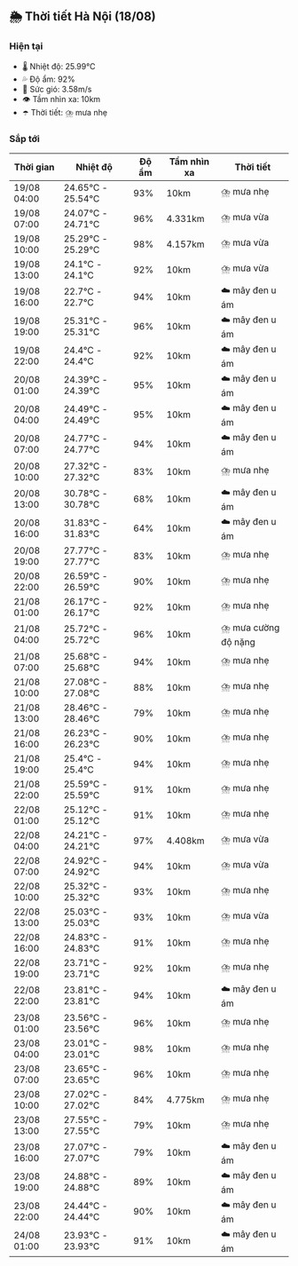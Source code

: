 ## 🌦️ Thời tiết Hà Nội (18/08)

### Hiện tại

- 🌡️ Nhiệt độ: 25.99℃
- 💦 Độ ẩm: 92%
- 💨 Sức gió: 3.58m/s
- 👁️ Tầm nhìn xa: 10km
- ☂️ Thời tiết: ⛈️ mưa nhẹ

### Sắp tới

| Thời gian | Nhiệt độ | Độ ẩm | Tầm nhìn xa | Thời tiết |
| --- | --- | --- | --- | --- |
| 19/08 04:00 | 24.65℃ - 25.54℃ | 93% | 10km | ⛈️ mưa nhẹ |
| 19/08 07:00 | 24.07℃ - 24.71℃ | 96% | 4.331km | ⛈️ mưa vừa |
| 19/08 10:00 | 25.29℃ - 25.29℃ | 98% | 4.157km | ⛈️ mưa vừa |
| 19/08 13:00 | 24.1℃ - 24.1℃ | 92% | 10km | ⛈️ mưa vừa |
| 19/08 16:00 | 22.7℃ - 22.7℃ | 94% | 10km | ☁️ mây đen u ám |
| 19/08 19:00 | 25.31℃ - 25.31℃ | 96% | 10km | ☁️ mây đen u ám |
| 19/08 22:00 | 24.4℃ - 24.4℃ | 92% | 10km | ☁️ mây đen u ám |
| 20/08 01:00 | 24.39℃ - 24.39℃ | 95% | 10km | ☁️ mây đen u ám |
| 20/08 04:00 | 24.49℃ - 24.49℃ | 95% | 10km | ☁️ mây đen u ám |
| 20/08 07:00 | 24.77℃ - 24.77℃ | 94% | 10km | ☁️ mây đen u ám |
| 20/08 10:00 | 27.32℃ - 27.32℃ | 83% | 10km | ⛈️ mưa nhẹ |
| 20/08 13:00 | 30.78℃ - 30.78℃ | 68% | 10km | ☁️ mây đen u ám |
| 20/08 16:00 | 31.83℃ - 31.83℃ | 64% | 10km | ☁️ mây đen u ám |
| 20/08 19:00 | 27.77℃ - 27.77℃ | 83% | 10km | ⛈️ mưa nhẹ |
| 20/08 22:00 | 26.59℃ - 26.59℃ | 90% | 10km | ⛈️ mưa nhẹ |
| 21/08 01:00 | 26.17℃ - 26.17℃ | 92% | 10km | ⛈️ mưa nhẹ |
| 21/08 04:00 | 25.72℃ - 25.72℃ | 96% | 10km | ⛈️ mưa cường độ nặng |
| 21/08 07:00 | 25.68℃ - 25.68℃ | 94% | 10km | ⛈️ mưa nhẹ |
| 21/08 10:00 | 27.08℃ - 27.08℃ | 88% | 10km | ⛈️ mưa nhẹ |
| 21/08 13:00 | 28.46℃ - 28.46℃ | 79% | 10km | ⛈️ mưa nhẹ |
| 21/08 16:00 | 26.23℃ - 26.23℃ | 90% | 10km | ⛈️ mưa nhẹ |
| 21/08 19:00 | 25.4℃ - 25.4℃ | 94% | 10km | ⛈️ mưa nhẹ |
| 21/08 22:00 | 25.59℃ - 25.59℃ | 91% | 10km | ⛈️ mưa nhẹ |
| 22/08 01:00 | 25.12℃ - 25.12℃ | 91% | 10km | ⛈️ mưa nhẹ |
| 22/08 04:00 | 24.21℃ - 24.21℃ | 97% | 4.408km | ⛈️ mưa vừa |
| 22/08 07:00 | 24.92℃ - 24.92℃ | 94% | 10km | ⛈️ mưa vừa |
| 22/08 10:00 | 25.32℃ - 25.32℃ | 93% | 10km | ⛈️ mưa nhẹ |
| 22/08 13:00 | 25.03℃ - 25.03℃ | 93% | 10km | ⛈️ mưa vừa |
| 22/08 16:00 | 24.83℃ - 24.83℃ | 91% | 10km | ⛈️ mưa nhẹ |
| 22/08 19:00 | 23.71℃ - 23.71℃ | 92% | 10km | ⛈️ mưa nhẹ |
| 22/08 22:00 | 23.81℃ - 23.81℃ | 94% | 10km | ☁️ mây đen u ám |
| 23/08 01:00 | 23.56℃ - 23.56℃ | 96% | 10km | ⛈️ mưa nhẹ |
| 23/08 04:00 | 23.01℃ - 23.01℃ | 98% | 10km | ⛈️ mưa nhẹ |
| 23/08 07:00 | 23.65℃ - 23.65℃ | 96% | 10km | ⛈️ mưa nhẹ |
| 23/08 10:00 | 27.02℃ - 27.02℃ | 84% | 4.775km | ⛈️ mưa nhẹ |
| 23/08 13:00 | 27.55℃ - 27.55℃ | 79% | 10km | ⛈️ mưa nhẹ |
| 23/08 16:00 | 27.07℃ - 27.07℃ | 79% | 10km | ☁️ mây đen u ám |
| 23/08 19:00 | 24.88℃ - 24.88℃ | 89% | 10km | ☁️ mây đen u ám |
| 23/08 22:00 | 24.44℃ - 24.44℃ | 90% | 10km | ☁️ mây đen u ám |
| 24/08 01:00 | 23.93℃ - 23.93℃ | 91% | 10km | ☁️ mây đen u ám |
